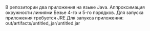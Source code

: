 В репозитории два приложения на языке Java.
Аппроксимация окружности линиями Безье 4-го и 5-го порядков.
Для запуска приложения требуется JRE
Для запукса приложения: out/artifacts/untitled_jar/untitled.jar

